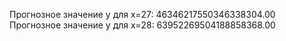 Прогнозное значение y для x=27: 46346217550346338304.00
Прогнозное значение y для x=28: 63952269504188858368.00

